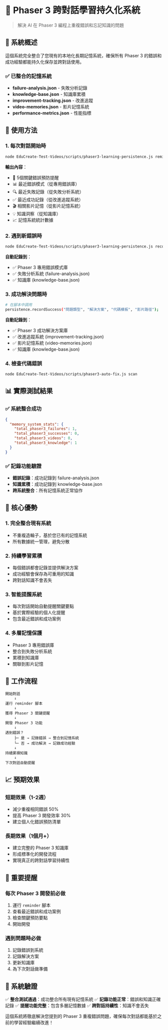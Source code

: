 # 🎯 Phaser 3 跨對話學習持久化系統

> 解決 AI 在 Phaser 3 編程上重複錯誤和忘記知識的問題

## 🚀 系統概述

這個系統完全整合了您現有的本地化長期記憶系統，確保所有 Phaser 3 的錯誤和成功經驗都能持久化保存並跨對話使用。

### ✅ 已整合的記憶系統
- **failure-analysis.json** - 失敗分析記錄
- **knowledge-base.json** - 知識庫累積
- **improvement-tracking.json** - 改進追蹤
- **video-memories.json** - 影片記憶系統
- **performance-metrics.json** - 性能指標

## 🔧 使用方法

### 1. **每次對話開始時**
```bash
node EduCreate-Test-Videos/scripts/phaser3-learning-persistence.js reminder
```

**輸出內容**：
- 🚨 5個關鍵錯誤預防提醒
- 📊 最近錯誤模式（從專用錯誤庫）
- 🔍 最近失敗記錄（從失敗分析系統）
- ✅ 最近成功記錄（從改進追蹤系統）
- 🎬 相關影片記憶（從影片記憶系統）
- 💡 知識洞察（從知識庫）
- 📈 記憶系統統計數據

### 2. **遇到新錯誤時**
```bash
node EduCreate-Test-Videos/scripts/phaser3-learning-persistence.js record-error "錯誤類型" "錯誤訊息" "解決方案"
```

**自動記錄到**：
- ✅ Phaser 3 專用錯誤模式庫
- ✅ 失敗分析系統 (failure-analysis.json)
- ✅ 知識庫 (knowledge-base.json)

### 3. **成功解決問題時**
```bash
# 在腳本中調用
persistence.recordSuccess("問題類型", "解決方案", "代碼模板", "影片路徑");
```

**自動記錄到**：
- ✅ Phaser 3 成功解決方案庫
- ✅ 改進追蹤系統 (improvement-tracking.json)
- ✅ 影片記憶系統 (video-memories.json)
- ✅ 知識庫 (knowledge-base.json)

### 4. **檢查代碼錯誤**
```bash
node EduCreate-Test-Videos/scripts/phaser3-auto-fix.js scan
```

## 📊 實際測試結果

### ✅ 系統整合成功
```json
{
  "memory_system_stats": {
    "total_phaser3_failures": 1,
    "total_phaser3_successes": 0,
    "total_phaser3_videos": 0,
    "total_phaser3_knowledge": 1
  }
}
```

### ✅ 記錄功能驗證
- **錯誤記錄**：成功記錄到 failure-analysis.json
- **知識累積**：成功記錄到 knowledge-base.json
- **跨系統整合**：所有記憶系統正常協作

## 🎯 核心優勢

### 1. **完全整合現有系統**
- 不重複造輪子，基於您已有的記憶系統
- 所有數據統一管理，避免分散

### 2. **持續學習累積**
- 每個錯誤都會記錄並提供解決方案
- 成功經驗會保存為可重用的知識
- 跨對話知識不會丟失

### 3. **智能提醒系統**
- 每次對話開始自動提醒關鍵要點
- 基於實際經驗的個人化提醒
- 包含最近錯誤和成功案例

### 4. **多層記憶保護**
- Phaser 3 專用錯誤庫
- 整合到失敗分析系統
- 累積到知識庫
- 關聯到影片記憶

## 🔄 工作流程

```
開始對話
    ↓
運行 reminder 腳本
    ↓
獲得 Phaser 3 關鍵提醒
    ↓
開發 Phaser 3 功能
    ↓
遇到錯誤？
    ├─ 是 → 記錄錯誤 → 整合到記憶系統
    └─ 否 → 成功解決 → 記錄成功經驗
    ↓
持續累積知識
    ↓
下次對話自動提醒
```

## 📈 預期效果

### 短期效果（1-2週）
- 減少重複相同錯誤 50%
- 提高 Phaser 3 開發效率 30%
- 建立個人化錯誤預防清單

### 長期效果（1個月+）
- 建立完整的 Phaser 3 知識庫
- 形成標準化的開發流程
- 實現真正的跨對話學習持續性

## 🚨 重要提醒

### 每次 Phaser 3 開發前必做
1. 運行 `reminder` 腳本
2. 查看最近錯誤和成功案例
3. 檢查關鍵預防要點
4. 開始開發

### 遇到問題時必做
1. 記錄錯誤到系統
2. 記錄解決方案
3. 更新知識庫
4. 為下次對話做準備

## 🎉 系統驗證

✅ **整合測試通過**：成功整合所有現有記憶系統
✅ **記錄功能正常**：錯誤和知識正確記錄
✅ **提醒功能完整**：包含多層記憶數據
✅ **跨對話持續性**：知識不會丟失

這個系統將徹底解決您提到的 Phaser 3 重複錯誤問題，確保每次對話都能基於之前的學習經驗繼續改進！
